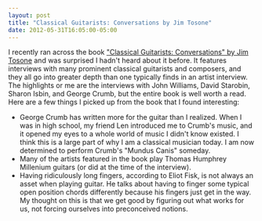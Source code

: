 ```yaml
---
layout: post
title: "Classical Guitarists: Conversations by Jim Tosone"
date: 2012-05-31T16:05:00-05:00
---
```


I recently ran across the book <a href="http://www.amazon.com/gp/product/0786408138/ref=as_li_qf_sp_asin_il_tl?ie=UTF8&amp;tag=willisguitabl-20&amp;linkCode=as2&amp;camp=1789&amp;creative=9325&amp;creativeASIN=0786408138">"Classical Guitarists: Conversations" by Jim Tosone</a> and was surprised I hadn't heard about it before. It features interviews with many prominent classical guitarists and composers, and they all go into greater depth than one typically finds in an artist interview.
The highlights or me are the interviews with John Williams, David Starobin, Sharon Isbin, and George Crumb, but the entire book is well worth a read.
Here are a few things I picked up from the book that I found interesting:


* George Crumb has written more for the guitar than I realized. When I was in high school, my friend Len introduced me to Crumb's music, and it opened my eyes to a whole world of music I didn't know existed. I think this is a large part of why I am a classical musician today. I am now determined to perform Crumb's "Mundus Canis" someday.
* Many of the artists featured in the book play Thomas Humphrey Millenium guitars (or did at the time of the interview).
* Having ridiculously long fingers, according to Eliot Fisk, is not always an asset when playing guitar. He talks about having to finger some typical open position chords differently because his fingers just get in the way. My thought on this is that we get good by figuring out what works for us, not forcing ourselves into preconceived notions.
